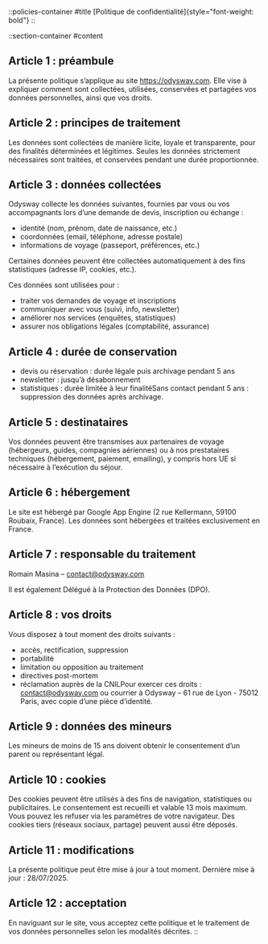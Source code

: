 ::policies-container
#title
[Politique de confidentialité]{style="font-weight: bold"}
::

::section-container
#content
## **Article 1 : préambule**

La présente politique s’applique au site <https://odysway.com>. Elle vise à expliquer comment sont collectées, utilisées, conservées et partagées vos données personnelles, ainsi que vos droits.

## **Article 2 : principes de traitement**

Les données sont collectées de manière licite, loyale et transparente, pour des finalités déterminées et légitimes. Seules les données strictement nécessaires sont traitées, et conservées pendant une durée proportionnée.

## **Article 3 : données collectées**

Odysway collecte les données suivantes, fournies par vous ou vos accompagnants lors d’une demande de devis, inscription ou échange :

- identité (nom, prénom, date de naissance, etc.)
- coordonnées (email, téléphone, adresse postale)
- informations de voyage (passeport, préférences, etc.)

Certaines données peuvent être collectées automatiquement à des fins statistiques (adresse IP, cookies, etc.).

Ces données sont utilisées pour :

- traiter vos demandes de voyage et inscriptions
- communiquer avec vous (suivi, info, newsletter)
- améliorer nos services (enquêtes, statistiques)
- assurer nos obligations légales (comptabilité, assurance)

## **Article 4 : durée de conservation**

- devis ou réservation : durée légale puis archivage pendant 5 ans
- newsletter : jusqu’à désabonnement
- statistiques : durée limitée à leur finalitéSans contact pendant 5 ans : suppression des données après archivage.

## **Article 5 : destinataires**

Vos données peuvent être transmises aux partenaires de voyage (hébergeurs, guides, compagnies aériennes) ou à nos prestataires techniques (hébergement, paiement, emailing), y compris hors UE si nécessaire à l’exécution du séjour.

## **Article 6 : hébergement**

Le site est hébergé par Google App Engine (2 rue Kellermann, 59100 Roubaix, France). Les données sont hébergées et traitées exclusivement en France.

## **Article 7 : responsable du traitement**

Romain Masina – <contact@odysway.com>

Il est également Délégué à la Protection des Données (DPO).

## **Article 8 : vos droits**

Vous disposez à tout moment des droits suivants :

- accès, rectification, suppression
- portabilité
- limitation ou opposition au traitement
- directives post-mortem
- réclamation auprès de la CNILPour exercer ces droits : <contact@odysway.com> ou courrier à Odysway – 61 rue de Lyon - 75012 Paris, avec copie d’une pièce d’identité.

## **Article 9 : données des mineurs**

Les mineurs de moins de 15 ans doivent obtenir le consentement d’un parent ou représentant légal.

## **Article 10 : cookies**

Des cookies peuvent être utilisés à des fins de navigation, statistiques ou publicitaires. Le consentement est recueilli et valable 13 mois maximum. Vous pouvez les refuser via les paramètres de votre navigateur. Des cookies tiers (réseaux sociaux, partage) peuvent aussi être déposés.

## **Article 11 : modifications**

La présente politique peut être mise à jour à tout moment. Dernière mise à jour : 28/07/2025.

## **Article 12 : acceptation**

En naviguant sur le site, vous acceptez cette politique et le traitement de vos données personnelles selon les modalités décrites.
::

